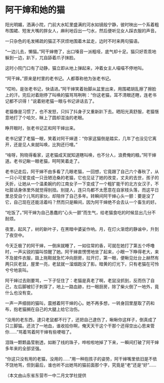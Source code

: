# 阿干婶和她的猫

阳光明媚，洒满小院，门前大水缸里盛满的河水如镜般宁静，彼时映出一个系着粗布围裙、短发大嘴的胖女人，麻利地舀出一勺水，然后便听见女人踩衣服的声音。 

一只杂色的毛发稀疏的猫正不厌烦地围着木盆走，边时不时来两句猫语。 

“一边儿去，懒猫。”阿干婶倦了，出口嗓音一派粗哑，底气却十足。猫只好乖乖地躲到一边，趴下，兀自舔着爪子抹脸。 

这时小院门口有了动静，猫立即从地上弹起来，冲着女主人喵喵不停地叫。 

“阿干婶。”原来是村里的老书记。人都尊称他为张老书记。 

“哎哟，是张老书记，快请进。”阿干婶笑着抬脚从盆里出来，用围裙胡乱擦了擦脸上的汗。完后对着刚停了叫唤的猫骂骂咧咧：“你这老猫，耳不清眼还瞎，连老书记都不识得！”说着剜老猫一眼与书记讲话去了。 

老猫像是习惯了，也不发怒，只抖了抖身子又重新趴下去。晒阳光真舒服，老猫惬意地打了个哈欠，眯上了圆却混浊的老眼。 

睁开眼时，张老书记正和阿干婶出来。 

老书记望了老猫一眼，笑着对阿干婶道：“你家这猫倒是踏实，几年了也没见它离开，还是见人来就叫唤，比狗还行哩。” 

“啥呀，狗晓得看家，这老猫成天就知道瞎叫唤，也不分人，浪费俺的粮。”阿干婶道。老书记瞅一眼老猫，呵呵笑着走了。 

老书记走后，阿干婶不由多看了几眼老猫，一回想，它竟跟了自己六个春秋了，从一只小可爱变成一只丑陋沧桑的老猫，它也见证了她的改变，丈夫的去世，孩子的夭折，让她从一个温柔婉约的江南女子一下变成了一个粗犷能干的北方女汉子，不吐脏话身体里外就觉得别扭。别提人，连只鸟都不太愿意在自家枝头落，而这平日里总受自个儿骂的家伙，却陪伴了自己多年。转瞬间阿干婶心头一颤：要是没了它，自己现在还能活着吗？然而只是瞬间，因为阿干婶绝不会去认一个畜生的好。 

“吃饭了。”阿干婶为自己愚蠢的“心头一颤”而生气，给老猫食吃的时候显出几分不耐烦。 

夜里，起风了，树的新叶子，在黑暗中婆娑作响。月，在灯火渐熄的静谧中，升到了夜空中。 

今天乏极了的阿干婶，一倒床就睡了，一如往常的香，可就在她打了第五个呼噜时，一声尖锐的猫叫惊醒了她。阿干婶直愣愣地坐了起来，小眼一下睁得老大，来不及披件衣服，趿上拖鞋就急忙冲向厨房，拉开灯，第一眼，便瞅见灶台上赫然有两只灰老鼠，屋里一亮，老鼠就一溜烟跑没了影。暗黄的灯光下，只有老猫在可怜兮兮地哀叫。 

阿干婶过去刚要骂，一下子怔住了：老猫是真老了啊，老鼠没抓到，反而伤了自己，左后脚被钉子刺穿了，地上一路血跡，扫一眼厨房，除了柴火倒了一地外，竟什么也没有变。 

一声一声细弱的猫叫，震撼着阿干婶的心。她不再多想，一转身回里屋取了药和布，抱老猫搁在自己的大腿上给它治伤。 

“没用的老东西，逮只老鼠都不行了，还把自己逮伤了，瞅瞅你这样子，倒真成了只三脚猫。还流了一地血，谁收拾你啊，俺天天干这个干那个还得空出心思来管你……”骂着骂着阿干婶有些哽咽了。 

泪珠一颗颗晶莹剔透，如断了线的珠子，哗啦啦地掉了下来，一瞬间打破了阿干婶多年来的全部坚强。 

“你这只没有用的老猫，没用的……”用一种抱孩子的姿势，阿干婶嘴里依旧是不依不饶地骂，但到最后，谁也听不出她骂的猫前面那个字，究竟是“老”还是“好”…… 

（本文由山东省东营市一中二月文学社提供